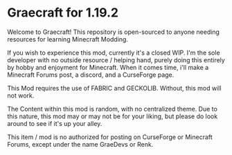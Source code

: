 # Graecraft for 1.19.2
Welcome to Graecraft! This repository is open-sourced to anyone needing resources for learning Minecraft Modding.

If you wish to experience this mod, currently it's a closed WIP. I'm the sole developer with no outside resource / helping hand, purely doing this
entirely by hobby and enjoyment for Minecraft. When it comes time, i'll make a Minecraft Forums post, a discord, and a CurseForge page.

This Mod requires the use of FABRIC and GECKOLIB. Without, this mod will not work.

The Content within this mod is random, with no centralized theme. Due to this nature, this mod may or may not be for your liking, but please do look around to see if 
it's up your alley.

This item / mod is no authorized for posting on CurseForge or Minecraft Forums, except under the name GraeDevs or Renk.
